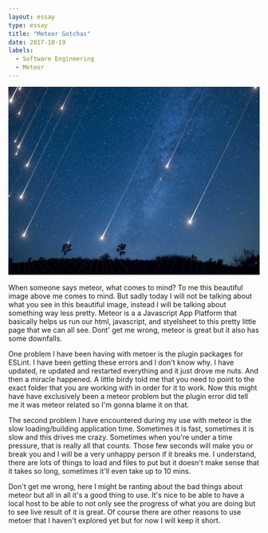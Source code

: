 ```yaml
---
layout: essay
type: essay
title: "Meteor Gotchas"
date: 2017-10-19
labels:
  - Software Engineering
  - Meteor
---
```


<img class="ui large center floated image" src="../images/meteor.jpg">

When someone says meteor, what comes to mind? To me this beautiful image above me comes to mind. But sadly today I will not be talking about what you see in this beautiful image, instead I will be talking about something way less pretty. Meteor is a a Javascript App Platform that basically helps us run our html, javascript, and styelsheet to this pretty little page that we can all see. Dont' get me wrong, meteor is great but it also has some downfalls.

One problem I have been having with metoer is the plugin packages for ESLint. I have been getting these errors and I don't know why. I have updated, re updated and restarted everything and it just drove me nuts. And then a miracle happened. A little birdy told me that you need to point to the exact folder that you are working with in order for it to work. Now this might have have exclusively been a meteor problem but the plugin error did tell me it was meteor related so I'm gonna blame it on that.

The second problem I have encountered during my use with meteor is the slow loading/building application time. Sometimes it is fast, sometimes it is slow and this drives me crazy. Sometimes when you're under a time pressure, that is really all that counts. Those few seconds will make you or break you and I will be a very unhappy person if it breaks me. I understand, there are lots of things to load and files to put but it doesn't make sense that it takes so long, sometimes it'll even take up to 10 mins. 

Don't get me wrong, here I might be ranting about the bad things about meteor but all in all it's a good thing to use. It's nice to be able to have a local host to be able to not only see the progress of what you are doing but to see live result of it is great. Of course there are other reasons to use metoer that I haven't explored yet but for now I will keep it short.
